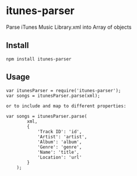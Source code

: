 itunes-parser
=============

Parse iTunes Music Library.xml into Array of objects

## Install

    npm install itunes-parser


## Usage

    var itunesParser = require('itunes-parser');
    var songs = itunesParser.parse(xml);
    
    or to include and map to different properties:
    
    var songs = itunesParser.parse(
            xml,
            {
                'Track ID': 'id',
                'Artist': 'artist',
                'Album': 'album',
                'Genre': 'genre',
                'Name': 'title',
                'Location': 'url'
            }
        );